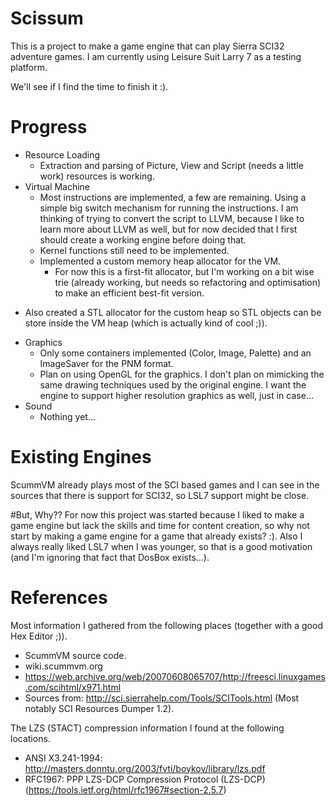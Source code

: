 # Scissum
This is a project to make a game engine that can play Sierra SCI32 adventure games.
I am currently using Leisure Suit Larry 7 as a testing platform.

We'll see if I find the time to finish it :).

# Progress
* Resource Loading
  - Extraction and parsing of Picture, View and Script (needs a little work) resources is working.
* Virtual Machine
  - Most instructions are implemented, a few are remaining. Using a simple big switch mechanism for
    running the instructions. I am thinking of trying to convert the script to LLVM, because I like
    to learn more about LLVM as well, but for now decided that I first should create a working
    engine before doing that.
  - Kernel functions still need to be implemented.
  - Implemented a custom memory heap allocator for the VM.
    - For now this is a first-fit allocator, but I'm working on a bit wise trie (already working, but needs so refactoring and optimisation) to make an efficient best-fit version.
- Also created a STL allocator for the custom heap so STL objects can be store inside the VM heap (which is actually kind of cool ;)).
* Graphics
  - Only some containers implemented (Color, Image, Palette) and an ImageSaver for the PNM format.
  - Plan on using OpenGL for the graphics. I don't plan on mimicking the same drawing techniques used
    by the original engine. I want the engine to support higher resolution graphics as well, just in
    case...
* Sound
  - Nothing yet...

# Existing Engines
ScummVM already plays most of the SCI based games and I can see in the sources
that there is support for SCI32, so LSL7 support might be close.

#But, Why??
For now this project was started because I liked to make a game engine but
lack the skills and time for content creation, so why not start by making
a game engine for a game that already exists? :). Also I always really liked LSL7
when I was younger, so that is a good motivation (and I'm ignoring that fact that
DosBox exists...).

# References
Most information I gathered from the following places (together with a good Hex Editor ;)).

- ScummVM source code.
- wiki.scummvm.org
- https://web.archive.org/web/20070608065707/http://freesci.linuxgames.com/scihtml/x971.html
- Sources from: http://sci.sierrahelp.com/Tools/SCITools.html (Most notably SCI Resources Dumper 1.2).

The LZS (STACT) compression information I found at the following locations.
- ANSI X3.241-1994: http://masters.donntu.org/2003/fvti/boykov/library/lzs.pdf
- RFC1967: PPP LZS-DCP Compression Protocol (LZS-DCP)(https://tools.ietf.org/html/rfc1967#section-2.5.7)
